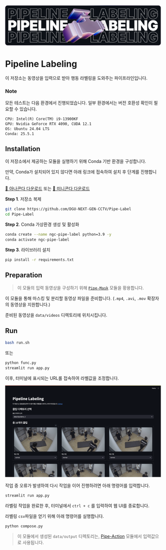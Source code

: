 ![thumbnail](./thumb.png)

# Pipeline Labeling

이 저장소는 동영상을 입력으로 받아 행동 라벨링을 도와주는 파이프라인입니다.

### Note

모든 테스트는 다음 환경에서 진행되었습니다. 일부 환경에서는 버전 호환성 확인이 필요할 수 있습니다.

    CPU: Intel(R) Core(TM) i9-13900KF
    GPU: Nvidia GeForce RTX 4090, CUDA 12.1
    OS: Ubuntu 24.04 LTS
    Conda: 25.5.1

## Installation

이 저장소에서 제공하는 모듈을 실행하기 위해 Conda 기반 환경을 구성합니다.

만약, Conda가 설치되어 있지 않다면 아래 링크에 접속하여 설치 후 단계를 진행합니다.

[🔗 아나콘다 다운로드](https://www.anaconda.com/download/success) 또는 [🔗 미니콘다 다운로드](https://www.anaconda.com/docs/getting-started/miniconda/main)

**Step 1**. 저장소 복제

```bash
git clone https://github.com/DGU-NEXT-GEN-CCTV/Pipe-Label
cd Pipe-Label
```

**Step 2**. Conda 가상환경 생성 및 활성화

```bash
conda create --name ngc-pipe-label python=3.9 -y
conda activate ngc-pipe-label
```

**Step 3**. 라이브러리 설치

```bash
pip install -r requirements.txt
```

## Preparation

> 이 모듈의 입력 동영상을 구성하기 위해 [`Pipe-Mask`](https://github.com/DGU-NEXT-GEN-CCTV/Pipe-Mask) 모듈을 황용합니다.

이 모듈을 통해 마스킹 및 분리할 동영상 파일을 준비합니다. (`.mp4`, `.avi`, `.mov` 확장자의 동영상을 지원합니다.)

준비된 동영상을 `data/videos` 디렉토리에 위치시킵니다.

## Run

```bash
bash run.sh
```

또는

```bash
python func.py
streamlit run app.py
```

이후, 터미널에 표시되는 URL롤 접속하여 라벨값을 조정합니다.

![demo](resource/demo.png)

작업 중 오류가 발생하여 다시 작업을 이어 진행하려면 아래 명령어를 입력합니다.

```bash
streamlit run app.py
```

라벨링 작업을 완료한 후, 터미널에서 `ctrl + c` 를 입력하여 웹 UI를 종료합니다.

라벨링 `csv`파일을 얻기 위해 아래 명령어를 실행합니다.

```bash
python compose.py
```

> 이 모듈에서 생성된 `data/output` 디렉토리는, [Pipe-Action](https://github.com/DGU-NEXT-GEN-CCTV/Pipe-Action) 모듈에서 입력값으로 사용됩니다.
